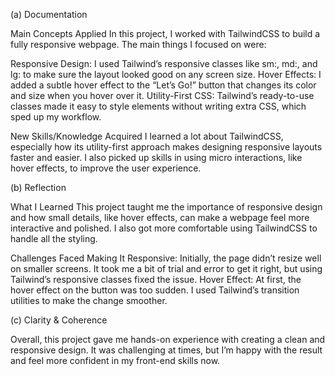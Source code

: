 (a) Documentation

Main Concepts Applied
In this project, I worked with TailwindCSS to build a fully responsive webpage. The main things I focused on were:

Responsive Design: I used Tailwind’s responsive classes like sm:, md:, and lg: to make sure the layout looked good on any screen size.
Hover Effects: I added a subtle hover effect to the “Let’s Go!” button that changes its color and size when you hover over it.
Utility-First CSS: Tailwind’s ready-to-use classes made it easy to style elements without writing extra CSS, which sped up my workflow.

New Skills/Knowledge Acquired
I learned a lot about TailwindCSS, especially how its utility-first approach makes designing responsive layouts faster and easier.
I also picked up skills in using micro interactions, like hover effects, to improve the user experience.

(b) Reflection

What I Learned
This project taught me the importance of responsive design and how small details, like hover effects, can make a webpage feel more interactive and polished. I also got more comfortable using TailwindCSS to handle all the styling.

Challenges Faced
Making It Responsive: Initially, the page didn’t resize well on smaller screens. It took me a bit of trial and error to get it right, but using Tailwind’s responsive classes fixed the issue.
Hover Effect: At first, the hover effect on the button was too sudden. I used Tailwind’s transition utilities to make the change smoother.

(c) Clarity & Coherence

Overall, this project gave me hands-on experience with creating a clean and responsive design. It was challenging at times, but I’m happy with the result and feel more confident in my front-end skills now.

